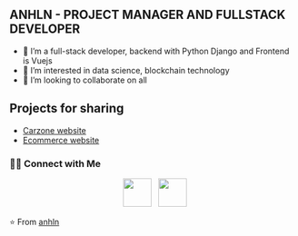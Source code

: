 ## ANHLN - PROJECT MANAGER AND FULLSTACK DEVELOPER
- 🌱 I’m a full-stack developer, backend with Python Django and Frontend is Vuejs
- 👀 I’m interested in data science, blockchain technology
- 💞️ I’m looking to collaborate on all

## Projects for sharing
- [Carzone website](https://aqueous-shore-47394.herokuapp.com/)
- [Ecommerce website](https://greatecommerce-django.herokuapp.com/)

<h3> 🤝🏻 Connect with Me </h3>

<p align="center">  
&nbsp; <a href="https://www.linkedin.com/in/anhln/" target="_blank" rel="noopener noreferrer"><img src="https://img.icons8.com/plasticine/100/000000/linkedin.png" width="50" /></a>
&nbsp; <a href="mailto:anhlnster@gmail.com" target="_blank" rel="noopener noreferrer"><img src="https://img.icons8.com/plasticine/100/000000/gmail.png"  width="50" /></a>
</p>

⭐️ From [anhln](https://github.com/anhln)

<!---
anhln/anhln is a ✨ special ✨ repository because its `README.md` (this file) appears on your GitHub profile.
You can click the Preview link to take a look at your changes.
--->
